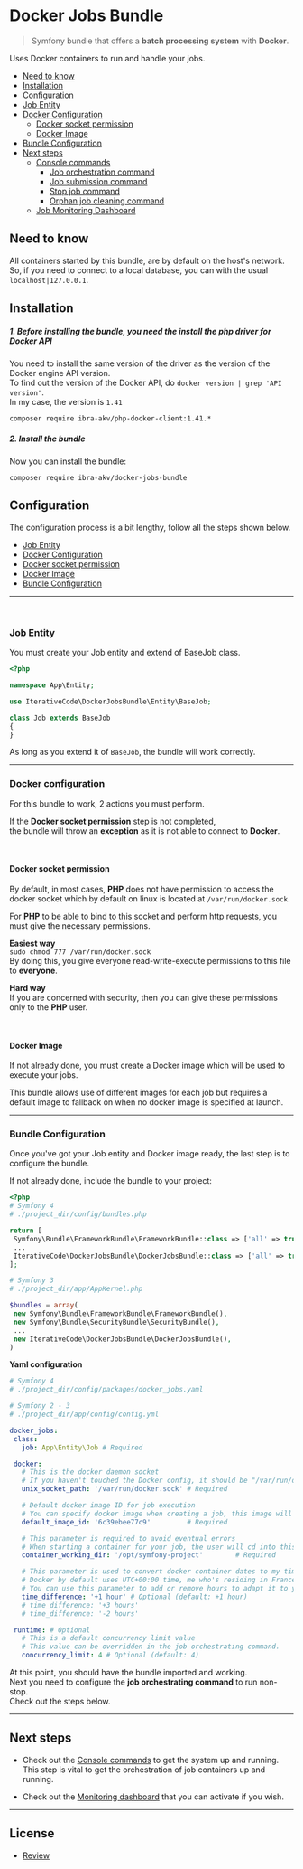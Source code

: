Docker Jobs Bundle
===================
> Symfony bundle that offers a **batch processing system** with **Docker**.

Uses Docker containers to run and handle your jobs.

* [Need to know](#need-to-know)
* [Installation](#installation)
* [Configuration](#configuration)
 * [Job Entity](#job-entity)
 * [Docker Configuration](#docker-configuration)
   * [Docker socket permission](#docker-socket-permission)
   * [Docker Image](#docker-image)
 * [Bundle Configuration](#bundle-configuration)
* [Next steps](#next-steps)
  * [Console commands](docs/console.md)
    * [Job orchestration command](docs/console.md#job-orchestration-command)
    * [Job submission command](docs/console.md#job-submission-command)
    * [Stop job command](docs/console.md#stop-job-command)
    * [Orphan job cleaning command](docs/console.md#clean-orphan-jobs-command)
  * [Job Monitoring Dashboard](docs/dashboard.md)


Need to know
-------------------
All containers started by this bundle, are by default on the host's network.  
So, if you need to connect to a local database, you can with the usual `localhost|127.0.0.1`.


Installation
------------

##### 1. Before installing the bundle, you need the install the php driver for Docker API
You need to install the same version of the driver as the version of the Docker engine API version.  
To find out the version of the Docker API, do `docker version | grep 'API version'`.  
In my case, the version is `1.41`

    composer require ibra-akv/php-docker-client:1.41.*

##### 2. Install the bundle
Now you can install the bundle:

    composer require ibra-akv/docker-jobs-bundle


Configuration
-------------
The configuration process is a bit lengthy, follow all the steps shown below.

* [Job Entity](#job-entity)
* [Docker Configuration](#docker-configuration)
 * [Docker socket permission](#docker-socket-permission)
 * [Docker Image](#docker-image)
* [Bundle Configuration](#bundle-configuration)


--------------------------------------------------------------------------------

<br>

### Job Entity
You must create your Job entity and extend of BaseJob class.
```php
<?php

namespace App\Entity;

use IterativeCode\DockerJobsBundle\Entity\BaseJob;

class Job extends BaseJob
{
}

```
As long as you extend it of `BaseJob`, the bundle will work correctly.

--------------------------------------------------------------------------------


### Docker configuration
For this bundle to work, 2 actions you must perform.

If the **Docker socket permission** step is not completed,  
the bundle will throw an **exception** as it is not able to connect to **Docker**.

<br>

#### Docker socket permission

By default, in most cases, **PHP** does not have permission to access the docker socket
which by default on linux is located at `/var/run/docker.sock`.

For **PHP** to be able to bind to this socket and perform http requests,
you must give the necessary permissions.

**Easiest way**  
`sudo chmod 777 /var/run/docker.sock`  
By doing this, you give everyone read-write-execute permissions to this file to **everyone**.

**Hard way**  
If you are concerned with security, then you can give these permissions only to the **PHP** user.

<br>

#### Docker Image

If not already done, you must create a Docker image which will be used to execute your jobs.  

This bundle allows use of different images for each job but requires a default image to fallback on when no docker image is specified at launch.

--------------------------------------------------------------------------------

### Bundle Configuration
Once you've got your Job entity and Docker image ready, the last step is to configure the bundle.

If not already done, include the bundle to your project:
```php
<?php
# Symfony 4
# ./project_dir/config/bundles.php

return [
 Symfony\Bundle\FrameworkBundle\FrameworkBundle::class => ['all' => true],
 ...
 IterativeCode\DockerJobsBundle\DockerJobsBundle::class => ['all' => true],
];

# Symfony 3
# ./project_dir/app/AppKernel.php

$bundles = array(
 new Symfony\Bundle\FrameworkBundle\FrameworkBundle(),
 new Symfony\Bundle\SecurityBundle\SecurityBundle(),
 ...
 new IterativeCode\DockerJobsBundle\DockerJobsBundle(),
)

```
**Yaml configuration**
```yaml
# Symfony 4
# ./project_dir/config/packages/docker_jobs.yaml

# Symfony 2 - 3
# ./project_dir/app/config/config.yml

docker_jobs:
 class:
   job: App\Entity\Job # Required

 docker:
   # This is the docker daemon socket
   # If you haven't touched the Docker config, it should be "/var/run/docker.sock" by default
   unix_socket_path: '/var/run/docker.sock' # Required

   # Default docker image ID for job execution
   # You can specify docker image when creating a job, this image will be used if no image is specified at creation.
   default_image_id: '6c39ebee77c9'         # Required

   # This parameter is required to avoid eventual errors
   # When starting a container for your job, the user will cd into this directory.
   container_working_dir: '/opt/symfony-project'        # Required

   # This parameter is used to convert docker container dates to my timezone.
   # Docker by default uses UTC+00:00 time, me who's residing in France, i need to add 1 hour to it for it to be correct (UTC+01:00).
   # You can use this parameter to add or remove hours to adapt it to your timezone.
   time_difference: '+1 hour' # Optional (default: +1 hour)
   # time_difference: '+3 hours'
   # time_difference: '-2 hours'

 runtime: # Optional
   # This is a default concurrency limit value
   # This value can be overridden in the job orchestrating command.
   concurrency_limit: 4 # Optional (default: 4)

```

At this point, you should have the bundle imported and working.  
Next you need to configure the **job orchestrating command** to run non-stop.  
Check out the steps below.

--------------------------------------------------------------------------------

Next steps
----------
- Check out the [Console commands](docs/console.md) to get the system up and running.  
  This step is vital to get the orchestration of job containers up and running.


- Check out the [Monitoring dashboard](docs/dashboard.md) that you can activate if you wish.

--------------------------------------------------------------------------------

License
-------

 - [Review](LICENSE)
